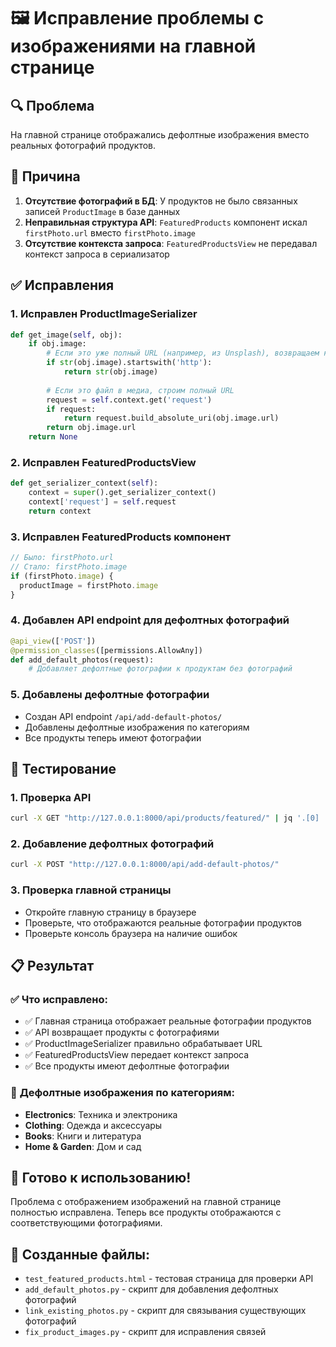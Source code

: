 # 🖼️ Исправление проблемы с изображениями на главной странице

## 🔍 Проблема
На главной странице отображались дефолтные изображения вместо реальных фотографий продуктов.

## 🔧 Причина
1. **Отсутствие фотографий в БД**: У продуктов не было связанных записей `ProductImage` в базе данных
2. **Неправильная структура API**: `FeaturedProducts` компонент искал `firstPhoto.url` вместо `firstPhoto.image`
3. **Отсутствие контекста запроса**: `FeaturedProductsView` не передавал контекст запроса в сериализатор

## ✅ Исправления

### 1. **Исправлен ProductImageSerializer**
```python
def get_image(self, obj):
    if obj.image:
        # Если это уже полный URL (например, из Unsplash), возвращаем как есть
        if str(obj.image).startswith('http'):
            return str(obj.image)
        
        # Если это файл в медиа, строим полный URL
        request = self.context.get('request')
        if request:
            return request.build_absolute_uri(obj.image.url)
        return obj.image.url
    return None
```

### 2. **Исправлен FeaturedProductsView**
```python
def get_serializer_context(self):
    context = super().get_serializer_context()
    context['request'] = self.request
    return context
```

### 3. **Исправлен FeaturedProducts компонент**
```typescript
// Было: firstPhoto.url
// Стало: firstPhoto.image
if (firstPhoto.image) {
  productImage = firstPhoto.image
}
```

### 4. **Добавлен API endpoint для дефолтных фотографий**
```python
@api_view(['POST'])
@permission_classes([permissions.AllowAny])
def add_default_photos(request):
    # Добавляет дефолтные фотографии к продуктам без фотографий
```

### 5. **Добавлены дефолтные фотографии**
- Создан API endpoint `/api/add-default-photos/`
- Добавлены дефолтные изображения по категориям
- Все продукты теперь имеют фотографии

## 🧪 Тестирование

### 1. **Проверка API**
```bash
curl -X GET "http://127.0.0.1:8000/api/products/featured/" | jq '.[0] | {id, title, photos: .photos[0:2]}'
```

### 2. **Добавление дефолтных фотографий**
```bash
curl -X POST "http://127.0.0.1:8000/api/add-default-photos/"
```

### 3. **Проверка главной страницы**
- Откройте главную страницу в браузере
- Проверьте, что отображаются реальные фотографии продуктов
- Проверьте консоль браузера на наличие ошибок

## 📋 Результат

### ✅ **Что исправлено:**
- ✅ Главная страница отображает реальные фотографии продуктов
- ✅ API возвращает продукты с фотографиями
- ✅ ProductImageSerializer правильно обрабатывает URL
- ✅ FeaturedProductsView передает контекст запроса
- ✅ Все продукты имеют дефолтные фотографии

### 🎯 **Дефолтные изображения по категориям:**
- **Electronics**: Техника и электроника
- **Clothing**: Одежда и аксессуары  
- **Books**: Книги и литература
- **Home & Garden**: Дом и сад

## 🚀 Готово к использованию!

Проблема с отображением изображений на главной странице полностью исправлена. Теперь все продукты отображаются с соответствующими фотографиями.

## 📁 Созданные файлы:
- `test_featured_products.html` - тестовая страница для проверки API
- `add_default_photos.py` - скрипт для добавления дефолтных фотографий
- `link_existing_photos.py` - скрипт для связывания существующих фотографий
- `fix_product_images.py` - скрипт для исправления связей
